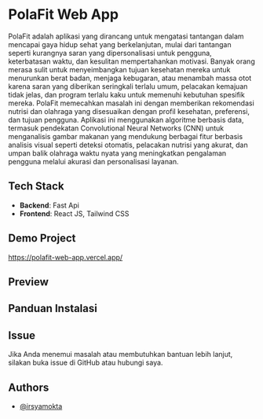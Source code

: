 # PolaFit Web App

PolaFit adalah aplikasi yang dirancang untuk mengatasi tantangan dalam mencapai gaya hidup sehat yang berkelanjutan, mulai dari tantangan seperti kurangnya saran yang dipersonalisasi untuk pengguna, keterbatasan waktu, dan kesulitan mempertahankan motivasi. Banyak orang merasa sulit untuk menyeimbangkan tujuan kesehatan mereka untuk menurunkan berat badan, menjaga kebugaran, atau menambah massa otot karena saran yang diberikan seringkali terlalu umum, pelacakan kemajuan tidak jelas, dan program terlalu kaku untuk memenuhi kebutuhan spesifik mereka. PolaFit memecahkan masalah ini dengan memberikan rekomendasi nutrisi dan olahraga yang disesuaikan dengan profil kesehatan, preferensi, dan tujuan pengguna. Aplikasi ini menggunakan algoritme berbasis data, termasuk pendekatan Convolutional Neural Networks (CNN) untuk menganalisis gambar makanan yang mendukung berbagai fitur berbasis analisis visual seperti deteksi otomatis, pelacakan nutrisi yang akurat, dan umpan balik olahraga waktu nyata yang meningkatkan pengalaman pengguna melalui akurasi dan personalisasi layanan.

## Tech Stack

- **Backend**: Fast Api
- **Frontend**: React JS, Tailwind CSS

## Demo Project

https://polafit-web-app.vercel.app/

## Preview

## Panduan Instalasi

## Issue
Jika Anda menemui masalah atau membutuhkan bantuan lebih lanjut, silakan buka issue di GitHub atau hubungi saya.

## Authors

- [@irsyamokta](https://github.com/irsyamokta)
